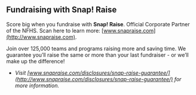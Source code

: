 <!-- Section: Fundraising Information -->

## Fundraising with Snap! Raise

Score big when you fundraise with **Snap! Raise**. Official Corporate Partner of the NFHS. Scan here to learn more: [www.snapraise.com](http://www.snapraise.com).

Join over 125,000 teams and programs raising more and saving time. We guarantee you’ll raise the same or more than your last fundraiser - or we’ll make up the difference!

- _Visit [www.snapraise.com/disclosures/snap-raise-guarantee/](http://www.snapraise.com/disclosures/snap-raise-guarantee/) for more information._

